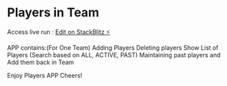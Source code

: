 # Players in Team

Access live run :
[Edit on StackBlitz ⚡️](https://stackblitz.com/edit/react-redux-app-eejxkr)

APP contains:(For One Team)
Adding Players
Deleting players
Show List of Players (Search based on ALL, ACTIVE, PAST)
Maintaining past players and Add them back in Team

Enjoy Players APP Cheers!


